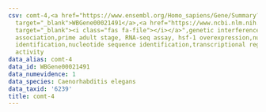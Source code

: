 ```yaml
---
csv: comt-4,<a href="https://www.ensembl.org/Homo_sapiens/Gene/Summary?db=core;g=WBGene00021491"
  target="_blank">WBGene00021491</a>,<a href="https://www.ncbi.nlm.nih.gov/pubmed/30894454"
  target="_blank"><i class="fas fa-file"></i></a>",genetic interference,functional
  association,prime adult stage, RNA-seq assay, hsf-1 overexpression,nucleotide sequence
  identification,nucleotide sequence identification,transcriptional regulation,up-regulates
  activity
data_alias: comt-4
data_id: WBGene00021491
data_numevidence: 1
data_species: Caenorhabditis elegans
data_taxid: '6239'
title: comt-4
---
```

